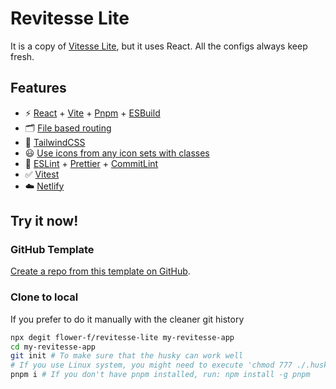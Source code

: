 # Revitesse Lite

It is a copy of [Vitesse Lite](https://github.com/antfu/vitesse-lite), but it uses React. All the configs always keep fresh.

## Features

- ⚡️ [React](https://reactjs.org/) + [Vite](https://vitejs.dev/) + [Pnpm](https://pnpm.io/) + [ESBuild](https://esbuild.github.io/)
- 🗂 [File based routing](https://github.com/hannoeru/vite-plugin-pages)
- 🎨 [TailwindCSS](https://tailwindcss.com/)
- 😃 [Use icons from any icon sets with classes](https://iconify.design/docs/usage/css/tailwind/)
- 🦾 [ESLint](https://eslint.org/) + [Prettier](https://prettier.io/) + [CommitLint](https://commitlint.js.org/)
- ✅ [Vitest](https://vitest.dev/)
- ☁️ [Netlify](https://www.netlify.com/)

## Try it now!

### GitHub Template

[Create a repo from this template on GitHub](https://github.com/flower-f/revitesse-lite/generate).

### Clone to local

If you prefer to do it manually with the cleaner git history

```bash
npx degit flower-f/revitesse-lite my-revitesse-app
cd my-revitesse-app
git init # To make sure that the husky can work well
# If you use Linux system, you might need to execute 'chmod 777 ./.husky/*'
pnpm i # If you don't have pnpm installed, run: npm install -g pnpm
```
